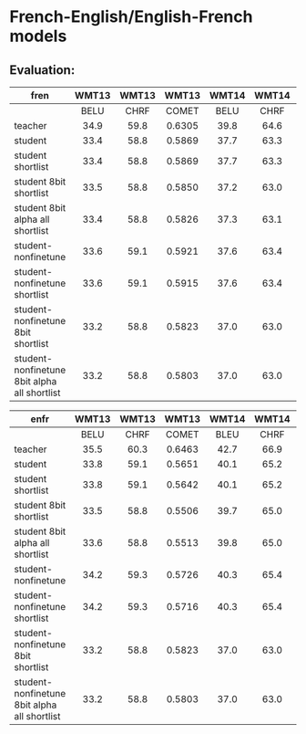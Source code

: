 # French-English/English-French models
## Evaluation:

|                     fren                     | WMT13 | WMT13 |  WMT13 | WMT14 | WMT14 |  WMT14 |
|----------------------------------------------|:-----:|:-----:|:------:|:-----:|:-----:|:------:|
|                                              |  BELU |  CHRF |  COMET |  BELU |  CHRF |  COMET |
| teacher                                      |  34.9 |  59.8 | 0.6305 |  39.8 |  64.6 | 0.7002 |
| student                                      |  33.4 |  58.8 | 0.5869 |  37.7 |  63.3 | 0.6515 |
| student shortlist                            |  33.4 |  58.8 | 0.5869 |  37.7 |  63.3 | 0.6514 |
| student 8bit shortlist                       |  33.5 |  58.8 | 0.5850 |  37.2 |  63.0 | 0.6454 |
| student 8bit alpha all shortlist             |  33.4 |  58.8 | 0.5826 |  37.3 |  63.1 | 0.6459 |
| student-nonfinetune                          |  33.6 |  59.1 | 0.5921 |  37.6 |  63.4 | 0.6591 |
| student-nonfinetune shortlist                |  33.6 |  59.1 | 0.5915 |  37.6 |  63.4 | 0.6590 |
| student-nonfinetune 8bit shortlist           |  33.2 |  58.8 | 0.5823 |  37.0 |  63.0 | 0.6472 |
| student-nonfinetune 8bit alpha all shortlist |  33.2 |  58.8 | 0.5803 |  37.0 |  63.0 | 0.6459 |


|                     enfr                     | WMT13 | WMT13 |  WMT13 | WMT14 | WMT14 |  WMT14 |
|----------------------------------------------|:-----:|:-----:|:------:|:-----:|:-----:|:------:|
|                                              |  BELU |  CHRF |  COMET |  BLEU |  CHRF |  COMET |
| teacher                                      |  35.5 |  60.3 | 0.6463 |  42.7 |  66.9 | 0.7393 |
| student                                      |  33.8 |  59.1 | 0.5651 |  40.1 |  65.2 | 0.6438 |
| student shortlist                            |  33.8 |  59.1 | 0.5642 |  40.1 |  65.2 | 0.6441 |
| student 8bit shortlist                       |  33.5 |  58.8 | 0.5506 |  39.7 |  65.0 | 0.6356 |
| student 8bit alpha all shortlist             |  33.6 |  58.8 | 0.5513 |  39.8 |  65.0 | 0.6335 |
| student-nonfinetune                          |  34.2 |  59.3 | 0.5726 |  40.3 |  65.4 | 0.6585 |
| student-nonfinetune shortlist                |  34.2 |  59.3 | 0.5716 |  40.3 |  65.4 | 0.6570 |
| student-nonfinetune 8bit shortlist           |  33.2 |  58.8 | 0.5823 |  37.0 |  63.0 | 0.6472 |
| student-nonfinetune 8bit alpha all shortlist |  33.2 |  58.8 | 0.5803 |  37.0 |  63.0 | 0.6459 |


